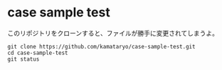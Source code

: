 # case sample test

このリポジトリをクローンすると、ファイルが勝手に変更されてしまうよ。

```shell
git clone https://github.com/kamataryo/case-sample-test.git
cd case-sample-test
git status
```
